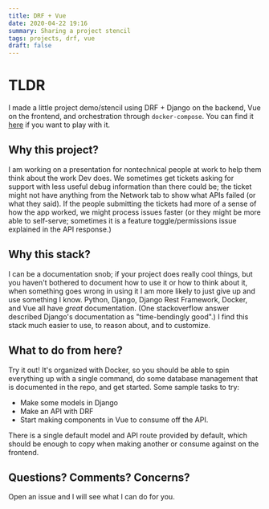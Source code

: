 ```yaml
---
title: DRF + Vue
date: 2020-04-22 19:16
summary: Sharing a project stencil
tags: projects, drf, vue
draft: false
---
```


# TLDR

I made a little project demo/stencil using DRF + Django on the backend, Vue on the frontend, and orchestration through `docker-compose`. You can find it [here](https://github.com/bwarren2/howtodev) if you want to play with it.

## Why this project?

I am working on a presentation for nontechnical people at work to help them think about the work Dev does. We sometimes get tickets asking for support with less useful debug information than there could be; the ticket might not have anything from the Network tab to show what APIs failed (or what they said). If the people submitting the tickets had more of a sense of how the app worked, we might process issues faster (or they might be more able to self-serve; sometimes it is a feature toggle/permissions issue explained in the API response.)

## Why this stack?

I can be a documentation snob; if your project does really cool things, but you haven't bothered to document how to use it or how to think about it, when something goes wrong in using it I am more likely to just give up and use something I know. Python, Django, Django Rest Framework, Docker, and Vue all have _great_ documentation. (One stackoverflow answer described Django's documentation as "time-bendingly good".) I find this stack much easier to use, to reason about, and to customize.

## What to do from here?

Try it out! It's organized with Docker, so you should be able to spin everything up with a single command, do some database management that is documented in the repo, and get started. Some sample tasks to try:

- Make some models in Django
- Make an API with DRF
- Start making components in Vue to consume off the API.

There is a single default model and API route provided by default, which should be enough to copy when making another or consume against on the frontend.

## Questions? Comments? Concerns?

Open an issue and I will see what I can do for you.

